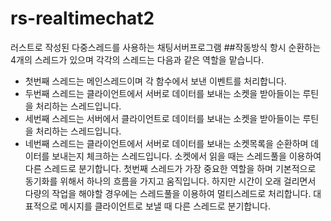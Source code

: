# rs-realtimechat2
러스트로 작성된 다중스레드를 사용하는 채팅서버프로그램
##작동방식
항시 순환하는 4개의 스레드가 있으며 각각의 스레드는 다음과 같은 역할을 맡습니다.
* 첫번째 스레드는 메인스레드이며 각 함수에서 보낸 이벤트를 처리합니다.
* 두번째 스레드는 클라이언트에서 서버로 데이터를 보내는 소켓을 받아들이는 루틴을 처리하는 스레드입니다.
* 세번째 스레드는 서버에서 클라이언트로 데이터를 보내는 소켓을 받아들이는 루틴을 처리하는 스레드입니다.
* 네번째 스레드는 클라이언트에서 서버로 데이터를 보내는 소켓목록을 순환하며 데이터를 보내는지 체크하는 스레드입니다. 소켓에서 읽을 때는 스레드풀을 이용하여 다른 스레드로 분기합니다.
첫번째 스레드가 가장 중요한 역할을 하며 기본적으로 동기화를 위해서 하나의 흐름을 가지고 움직입니다. 하지만 시간이 오래 걸리면서 다량의 작업을 해야할 경우에는 스레드풀을 이용하여 멀티스레드로 처리합니다. 대표적으로 메시지를 클라이언트로 보낼 때 다른 스레드로 분기합니다.